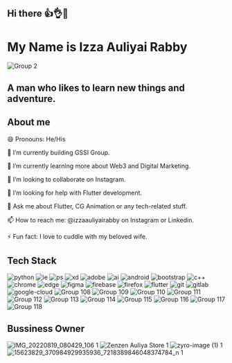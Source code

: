 ## Hi there 👍👌👏
# My Name is Izza Auliyai Rabby
![Group 2](https://user-images.githubusercontent.com/103131773/187741141-68ff1190-f434-4e4f-ad6b-98be72fe8e8a.png)
## A man who likes to learn new things and adventure.


## About me
 😄 Pronouns: He/His
 
 🔭 I’m currently building GSSI Group.
 
 🌱 I’m currently learning more about Web3 and Digital Marketing.
 
 👯 I’m looking to collaborate on Instagram.
 
 🤔 I’m looking for help with Flutter development.
 
 💬 Ask me about Flutter, CG Animation or any tech-related stuff.
 
 📫 How to reach me: @izzaauliyairabby on Instagram or Linkedin.
 
 ⚡ Fun fact: I love to cuddle with my beloved wife.

## Tech Stack 

![python](https://user-images.githubusercontent.com/103131773/187744844-79e4d7a9-49ea-4fa9-83e9-145b4702c855.png)
![ie](https://user-images.githubusercontent.com/103131773/187738478-9bb62060-918a-4922-ab58-b1c40c2b28d2.png)
![ps](https://user-images.githubusercontent.com/103131773/187738482-24ea4b57-3182-4b50-81cf-466c48197d3d.png)
![xd](https://user-images.githubusercontent.com/103131773/187738486-8716c6b7-acc4-460b-aa96-c149996fdabc.png)
![adobe](https://user-images.githubusercontent.com/103131773/187738489-0e74092d-cdd1-483f-8057-d4039da3b3d8.png)
![ai](https://user-images.githubusercontent.com/103131773/187738492-11d83b6b-0adb-4e94-83f3-22575546902f.png)
![android](https://user-images.githubusercontent.com/103131773/187738495-73621c4e-285c-4545-95b9-7e8ba7d00654.png)
![bootstrap](https://user-images.githubusercontent.com/103131773/187738497-38e31c68-7cc6-4d09-8f38-4103b0ccc4e9.png)
![c++](https://user-images.githubusercontent.com/103131773/187738500-b25b7d28-9577-4257-9032-cba25c53b948.png)
![chrome](https://user-images.githubusercontent.com/103131773/187738503-4a42b64d-9487-4cb0-ad2a-c024e09a0a82.png)
![edge](https://user-images.githubusercontent.com/103131773/187738507-a07aa3ac-d681-48cf-9791-51c2fbb57559.png)
![figma](https://user-images.githubusercontent.com/103131773/187738510-3d93f6d3-a1c5-4ada-a4e8-967821b9e4cc.png)
![firebase](https://user-images.githubusercontent.com/103131773/187738514-d2986640-80c5-475a-a2c7-883d3b273d82.png)
![firefox](https://user-images.githubusercontent.com/103131773/187738516-b1a52e9f-bd90-4a70-bfb3-c16d168955df.png)
![flutter](https://user-images.githubusercontent.com/103131773/187738518-2966f269-de09-4655-b314-88435c4a918b.png)
![git](https://user-images.githubusercontent.com/103131773/187738520-c1c4a99b-dd53-41cd-b0d2-7ecd6c40b64a.png)
![gitlab](https://user-images.githubusercontent.com/103131773/187738523-ae3b8d75-8a9d-4b40-9e0e-2bf405315e60.png)
![google-cloud](https://user-images.githubusercontent.com/103131773/187738525-e91ab64a-523d-447f-9cf5-61d704dc7e53.png)
![Group 108](https://user-images.githubusercontent.com/103131773/187738530-24f36440-ded6-48cd-9aea-04fb0584d988.png)
![Group 109](https://user-images.githubusercontent.com/103131773/187738534-45124a61-3db0-41bf-81e9-90f4c10eb695.png)
![Group 110](https://user-images.githubusercontent.com/103131773/187738537-39cffa9f-d0fa-447f-ba40-b41ed199ee6d.png)
![Group 111](https://user-images.githubusercontent.com/103131773/187738538-3f2d7ac0-4acd-4976-af50-5b662e1931c5.png)
![Group 112](https://user-images.githubusercontent.com/103131773/187738542-140398f4-03e9-40b8-99c3-481bd665bf5a.png)
![Group 113](https://user-images.githubusercontent.com/103131773/187738544-2d9d3822-56da-479c-a910-acec0889678c.png)
![Group 114](https://user-images.githubusercontent.com/103131773/187738551-0ad1e2e2-0bfb-43d0-b801-efc455165548.png)
![Group 115](https://user-images.githubusercontent.com/103131773/187738554-f9322d1b-6050-4185-a1aa-a5147488d412.png)
![Group 116](https://user-images.githubusercontent.com/103131773/187738558-673981d1-3f35-4029-af49-2809d70bdbb5.png)
![Group 117](https://user-images.githubusercontent.com/103131773/187738562-dac3f938-7cc4-4f56-9d3b-1ce21744ad24.png)
![Group 118](https://user-images.githubusercontent.com/103131773/187738564-97903b93-7954-440d-9fe2-cc423523c5c8.png)


## Bussiness Owner
![IMG_20220819_080429_106 1](https://user-images.githubusercontent.com/103131773/187739754-efc044f0-0e88-4997-a3bf-5055b0f3cc4a.png)
![Zenzen Auliya Store 1](https://user-images.githubusercontent.com/103131773/187739757-5f89e762-fc20-479b-add1-a7e18e8a84e0.png)
![zyro-image (1) 1](https://user-images.githubusercontent.com/103131773/187739758-bdeb6902-8fb7-4781-8ed1-599ff4d768aa.png)
![15623829_370984929935936_7218389846048374784_n 1](https://user-images.githubusercontent.com/103131773/187739761-f8da11d6-5287-46b3-8bbd-421bd0d96db0.png)

